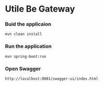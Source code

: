 # Utile Be Gateway


### Buid the applicaion
```
mvn clean install
```

### Run the application
```
mvn spring-boot:run
```
### Open Swagger

```
http://localhost:8081/swagger-ui/index.html
```


